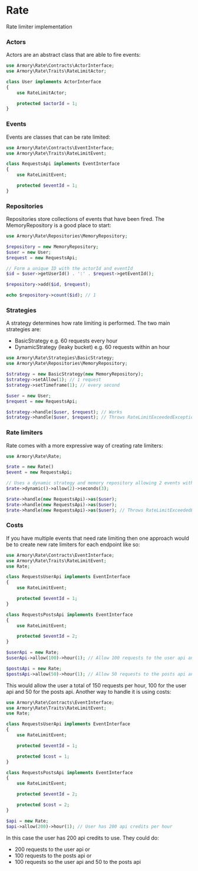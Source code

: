 # Rate
Rate limiter implementation

### Actors

Actors are an abstract class that are able to fire events:

```php
use Armory\Rate\Contracts\ActorInterface;
use Armory\Rate\Traits\RateLimitActor;

class User implements ActorInterface
{
    use RateLimitActor;

    protected $actorId = 1;
}
```

### Events

Events are classes that can be rate limited:

```php
use Armory\Rate\Contracts\EventInterface;
use Armory\Rate\Traits\RateLimitEvent;

class RequestsApi implements EventInterface
{
    use RateLimitEvent;

    protected $eventId = 1;
}
```

### Repositories

Repositories store collections of events that have been fired. The MemoryRepository
is a good place to start:

```php
use Armory\Rate\Repositories\MemoryRepository;

$repository = new MemoryRepository;
$user = new User;
$request = new RequestsApi;

// Form a unique ID with the actorId and eventId
$id = $user->getUserId() . ':' . $request->getEventId();

$repository->add($id, $request);

echo $repository->count($id); // 1
```

### Strategies

A strategy determines how rate limiting is performed. The two main strategies are:

- BasicStrategy e.g. 60 requests every hour
- DynamicStrategy (leaky bucket) e.g. 60 requests within an hour

```php
use Armory\Rate\Strategies\BasicStrategy;
use Armory\Rate\Repositories\MemoryRepository;

$strategy = new BasicStrategy(new MemoryRepository);
$strategy->setAllow(1); // 1 request
$strategy->setTimeframe(1); // every second

$user = new User;
$request = new RequestsApi;

$strategy->handle($user, $request); // Works
$strategy->handle($user, $request); // Throws RateLimitExceededException
```

### Rate limiters

Rate comes with a more expressive way of creating rate limiters:

```php
use Armory\Rate\Rate;

$rate = new Rate()
$event = new RequestsApi;

// Uses a dynamic strategy and memory repository allowing 2 events within 3 seconds
$rate->dynamic()->allow(2)->seconds(3);

$rate->handle(new RequestsApi)->as($user);
$rate->handle(new RequestsApi)->as($user);
$rate->handle(new RequestsApi)->as($user); // Throws RateLimitExceededException
```

### Costs

If you have multiple events that need rate limiting then one approach would be to
create new rate limiters for each endpoint like so:

```php
use Armory\Rate\Contracts\EventInterface;
use Armory\Rate\Traits\RateLimitEvent;
use Rate;

class RequestsUserApi implements EventInterface
{
    use RateLimitEvent;

    protected $eventId = 1;
}

class RequestsPostsApi implements EventInterface
{
    use RateLimitEvent;

    protected $eventId = 2;
}

$userApi = new Rate;
$userApi->allow(100)->hour(1); // Allow 100 requests to the user api an hour

$postsApi = new Rate;
$postsApi->allow(50)->hour(1); // Allow 50 requests to the posts api an hour
```

This would allow the user a total of 150 requests per hour, 100 for the user api
and 50 for the posts api. Another way to handle it is using costs:

```php
use Armory\Rate\Contracts\EventInterface;
use Armory\Rate\Traits\RateLimitEvent;
use Rate;

class RequestsUserApi implements EventInterface
{
    use RateLimitEvent;

    protected $eventId = 1;

    protected $cost = 1;
}

class RequestsPostsApi implements EventInterface
{
    use RateLimitEvent;

    protected $eventId = 2;

    protected $cost = 2;
}

$api = new Rate;
$api->allow(200)->hour(1); // User has 200 api credits per hour
```

In this case the user has 200 api credits to use. They could do:

- 200 requests to the user api or
- 100 requests to the posts api or
- 100 requests so the user api and 50 to the posts api

